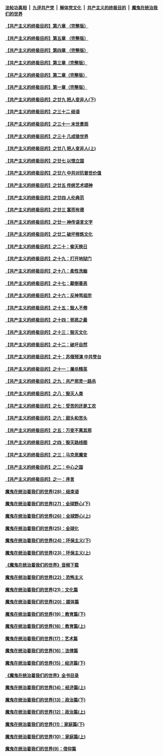 ####  [法轮功真相](../../../../basic/blob/master/README.md?t=06021931) &nbsp;|&nbsp; [九评共产党](../../../../9ping.md/blob/master/README.md?t=06021931) &nbsp;|&nbsp; [解体党文化](../../../../jtdwh.md/blob/master/README.md?t=06021931)  &nbsp;|&nbsp; [共产主义的终极目的](../../../../gczydzjmd.md/blob/master/README.md?t=06021931) &nbsp;|&nbsp; [魔鬼在统治我们的世界](../../../../mgztzwmdsj.md/blob/master/README.md?t=06021931) 

#### [【共产主义的终极目的】第六章 （完整版）](../pages/nsc422/n11428913.md?t=06021931) 

#### [【共产主义的终极目的】第五章 （完整版）](../pages/nsc422/n11428912.md?t=06021931) 

#### [【共产主义的终极目的】第四章 （完整版）](../pages/nsc422/n11428907.md?t=06021931) 

#### [【共产主义的终极目的】第三章（完整版）](../pages/nsc422/n11428848.md?t=06021931) 

#### [【共产主义的终极目的】第二章（完整版）](../pages/nsc422/n11428831.md?t=06021931) 

#### [【共产主义的终极目的】第一章（完整版）](../pages/nsc422/n11417651.md?t=06021931) 

#### [【共产主义的终极目的】之廿九 把人变非人(下)](../pages/nsc422/n11344140.md?t=06021931) 

#### [【共产主义的终极目的】之三十二 结语](../pages/nsc422/n11360535.md?t=06021931) 

#### [【共产主义的终极目的】之三十一 末世景观](../pages/nsc422/n11351129.md?t=06021931) 

#### [【共产主义的终极目的】之三十 几成狼世界](../pages/nsc422/n11348280.md?t=06021931) 

#### [【共产主义的终极目的】之廿八 把人变非人(上)](../pages/nsc422/n11340492.md?t=06021931) 

#### [【共产主义的终极目的】之廿七 以恨立国](../pages/nsc422/n11336944.md?t=06021931) 

#### [【共产主义的终极目的】之廿六 中共对抗普世价值](../pages/nsc422/n11324785.md?t=06021931) 

#### [【共产主义的终极目的】之廿五 传统艺术颂神](../pages/nsc422/n11296396.md?t=06021931) 

#### [【共产主义的终极目的】之廿四 人伦典范](../pages/nsc422/n11296397.md?t=06021931) 

#### [【共产主义的终极目的】之廿三 富而有德](../pages/nsc422/n11283598.md?t=06021931) 

#### [【共产主义的终极目的】之廿一 神传语言文字](../pages/nsc422/n11263265.md?t=06021931) 

#### [【共产主义的终极目的】之廿二 破坏修炼文化](../pages/nsc422/n11245728.md?t=06021931) 

#### [【共产主义的终极目的】之二十：偷天换日](../pages/nsc422/n11238846.md?t=06021931) 

#### [【共产主义的终极目的】之十九：打开地狱门](../pages/nsc422/n11206376.md?t=06021931) 

#### [【共产主义的终极目的】之十八：柔性洗脑](../pages/nsc422/n11199994.md?t=06021931) 

#### [【共产主义的终极目的】之十七：颠倒善恶](../pages/nsc422/n11179782.md?t=06021931) 

#### [【共产主义的终极目的】之十六：反神骂祖宗](../pages/nsc422/n11166798.md?t=06021931) 

#### [【共产主义的终极目的】之十五：毁人不倦](../pages/nsc422/n11166792.md?t=06021931) 

#### [【共产主义的终极目的】之十四：邪恶之最](../pages/nsc422/n11150249.md?t=06021931) 

#### [【共产主义的终极目的】之十三：毁灭文化](../pages/nsc422/n11135227.md?t=06021931) 

#### [【共产主义的终极目的】之十二：破坏自然](../pages/nsc422/n11135214.md?t=06021931) 

#### [【共产主义的终极目的】之十：苏俄预演 中共登台](../pages/nsc422/n11118424.md?t=06021931) 

#### [【共产主义的终极目的】之十一：屠杀精英](../pages/nsc422/n11118442.md?t=06021931) 

#### [【共产主义的终极目的】之九：共产邪灵一路杀](../pages/nsc422/n11114139.md?t=06021931) 

#### [【共产主义的终极目的】之八：毁灭人类](../pages/nsc422/n11108503.md?t=06021931) 

#### [【共产主义的终极目的】之七：受苦的还是工农](../pages/nsc422/n11101809.md?t=06021931) 

#### [【共产主义的终极目的】之六：甜头和苦头](../pages/nsc422/n11096971.md?t=06021931) 

#### [【共产主义的终极目的】之五：万变不离其邪](../pages/nsc422/n11091285.md?t=06021931) 

#### [【共产主义的终极目的】之四：毁灭路线图](../pages/nsc422/n11086284.md?t=06021931) 

#### [【共产主义的终极目的】之三：马克思魔变](../pages/nsc422/n11061941.md?t=06021931) 

#### [【共产主义的终极目的】之二：中心之国](../pages/nsc422/n11047728.md?t=06021931) 

#### [【共产主义的终极目的】之一：序言](../pages/nsc422/n11086077.md?t=06021931) 

#### [魔鬼在统治着我们的世界(28)：结束语](../pages/nsc422/n10936246.md?t=06021931) 

#### [魔鬼在统治着我们的世界(27)：全球野心(下)](../pages/nsc422/n10928319.md?t=06021931) 

#### [魔鬼在统治着我们的世界(26)：全球野心(上)](../pages/nsc422/n10900318.md?t=06021931) 

#### [魔鬼在统治着我们的世界(25)：全球化](../pages/nsc422/n10788205.md?t=06021931) 

#### [魔鬼在统治着我们的世界(24)：环保主义(下)](../pages/nsc422/n10695307.md?t=06021931) 

#### [魔鬼在统治着我们的世界(23)：环保主义(上)](../pages/nsc422/n10688613.md?t=06021931) 

#### [《魔鬼在统治着我们的世界》音频下载](../pages/nsc422/n10635553.md?t=06021931) 

#### [魔鬼在统治着我们的世界(22)：恐怖主义](../pages/nsc422/n10614727.md?t=06021931) 

#### [魔鬼在统治着我们的世界(21)：文化篇](../pages/nsc422/n10597706.md?t=06021931) 

#### [魔鬼在统治着我们的世界(20)：媒体篇](../pages/nsc422/n10586579.md?t=06021931) 

#### [魔鬼在统治着我们的世界(19)：教育篇(下)](../pages/nsc422/n10564808.md?t=06021931) 

#### [魔鬼在统治着我们的世界(18)：教育篇(上)](../pages/nsc422/n10526970.md?t=06021931) 

#### [魔鬼在统治着我们的世界(17)：艺术篇](../pages/nsc422/n10499093.md?t=06021931) 

#### [魔鬼在统治着我们的世界(16)：法律篇](../pages/nsc422/n10485969.md?t=06021931) 

#### [魔鬼在统治着我们的世界(15)：经济篇(下)](../pages/nsc422/n10469975.md?t=06021931) 

#### [《魔鬼在统治着我们的世界》全书目录](../pages/nsc422/n10464261.md?t=06021931) 

#### [魔鬼在统治着我们的世界(14)：经济篇(上)](../pages/nsc422/n10457370.md?t=06021931) 

#### [魔鬼在统治着我们的世界(13)：政治篇(下)](../pages/nsc422/n10448270.md?t=06021931) 

#### [魔鬼在统治着我们的世界(12)：政治篇(上)](../pages/nsc422/n10444576.md?t=06021931) 

#### [魔鬼在统治着我们的世界(11)：家庭篇(下)](../pages/nsc422/n10440961.md?t=06021931) 

#### [魔鬼在统治着我们的世界(10)：家庭篇(上)](../pages/nsc422/n10435448.md?t=06021931) 

#### [魔鬼在统治着我们的世界(9)：信仰篇](../pages/nsc422/n10432159.md?t=06021931) 

